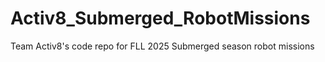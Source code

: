 # Activ8_Submerged_RobotMissions
Team Activ8's code repo for FLL 2025 Submerged season robot missions
